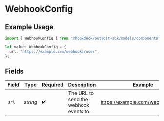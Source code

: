 # WebhookConfig

## Example Usage

```typescript
import { WebhookConfig } from "@hookdeck/outpost-sdk/models/components";

let value: WebhookConfig = {
  url: "https://example.com/webhooks/user",
};
```

## Fields

| Field                                  | Type                                   | Required                               | Description                            | Example                                |
| -------------------------------------- | -------------------------------------- | -------------------------------------- | -------------------------------------- | -------------------------------------- |
| `url`                                  | *string*                               | :heavy_check_mark:                     | The URL to send the webhook events to. | https://example.com/webhooks/user      |